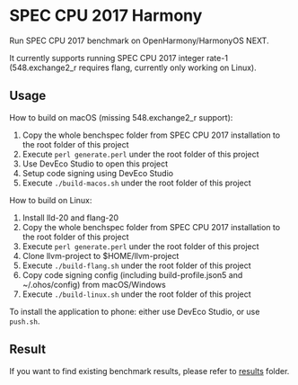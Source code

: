 # SPEC CPU 2017 Harmony

Run SPEC CPU 2017 benchmark on OpenHarmony/HarmonyOS NEXT.

It currently supports running SPEC CPU 2017 integer rate-1 (548.exchange2_r requires flang, currently only working on Linux).

## Usage

How to build on macOS (missing 548.exchange2_r support):

1. Copy the whole benchspec folder from SPEC CPU 2017 installation to the root folder of this project
2. Execute `perl generate.perl` under the root folder of this project
3. Use DevEco Studio to open this project
4. Setup code signing using DevEco Studio
5. Execute `./build-macos.sh` under the root folder of this project

How to build on Linux:

1. Install lld-20 and flang-20
2. Copy the whole benchspec folder from SPEC CPU 2017 installation to the root folder of this project
3. Execute `perl generate.perl` under the root folder of this project
4. Clone llvm-project to $HOME/llvm-project
5. Execute `./build-flang.sh` under the root folder of this project
6. Copy code signing config (including build-profile.json5 and ~/.ohos/config) from macOS/Windows
7. Execute `./build-linux.sh` under the root folder of this project

To install the application to phone: either use DevEco Studio, or use `push.sh`.

## Result

If you want to find existing benchmark results, please refer to [results](./results/README.md) folder.

